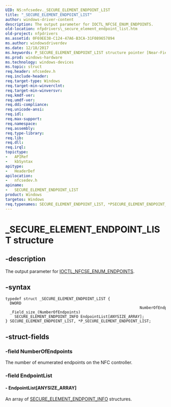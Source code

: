 ```yaml
---
UID: NS:nfcsedev._SECURE_ELEMENT_ENDPOINT_LIST
title: "_SECURE_ELEMENT_ENDPOINT_LIST"
author: windows-driver-content
description: The output parameter for IOCTL_NFCSE_ENUM_ENDPOINTS.
old-location: nfpdrivers\_secure_element_endpoint_list.htm
old-project: nfpdrivers
ms.assetid: 0F69EE38-C124-47A6-B3CA-31F089657894
ms.author: windowsdriverdev
ms.date: 12/18/2017
ms.keywords: P_SECURE_ELEMENT_ENDPOINT_LIST structure pointer [Near-Field Proximity Drivers], P_SECURE_ELEMENT_ENDPOINT_LIST, SECURE_ELEMENT_ENDPOINT_LIST structure [Near-Field Proximity Drivers], *PSECURE_ELEMENT_ENDPOINT_LIST, nfpdrivers._secure_element_endpoint_list, SECURE_ELEMENT_ENDPOINT_LIST, _SECURE_ELEMENT_ENDPOINT_LIST, nfcsedev/_SECURE_ELEMENT_ENDPOINT_LIST, nfcsedev/P_SECURE_ELEMENT_ENDPOINT_LIST, PSECURE_ELEMENT_ENDPOINT_LIST
ms.prod: windows-hardware
ms.technology: windows-devices
ms.topic: struct
req.header: nfcsedev.h
req.include-header: 
req.target-type: Windows
req.target-min-winverclnt: 
req.target-min-winversvr: 
req.kmdf-ver: 
req.umdf-ver: 
req.ddi-compliance: 
req.unicode-ansi: 
req.idl: 
req.max-support: 
req.namespace: 
req.assembly: 
req.type-library: 
req.lib: 
req.dll: 
req.irql: 
topictype:
-	APIRef
-	kbSyntax
apitype:
-	HeaderDef
apilocation:
-	nfcsedev.h
apiname:
-	SECURE_ELEMENT_ENDPOINT_LIST
product: Windows
targetos: Windows
req.typenames: SECURE_ELEMENT_ENDPOINT_LIST, *PSECURE_ELEMENT_ENDPOINT_LIST
---
```


# _SECURE_ELEMENT_ENDPOINT_LIST structure


## -description


The output parameter for <a href="..\nfcsedev\ni-nfcsedev-ioctl_nfcse_enum_endpoints.md">IOCTL_NFCSE_ENUM_ENDPOINTS</a>.


## -syntax


````
typedef struct _SECURE_ELEMENT_ENDPOINT_LIST {
  DWORD                                                            NumberOfEndpoints;
  _Field_size_(NumberOfEndpoints)
    SECURE_ELEMENT_ENDPOINT_INFO EndpointList[ANYSIZE_ARRAY];
} SECURE_ELEMENT_ENDPOINT_LIST, *P_SECURE_ELEMENT_ENDPOINT_LIST;
````


## -struct-fields




### -field NumberOfEndpoints

The number of enumerated endpoints on the NFC controller.


### -field EndpointList

 



#### - EndpointList[ANYSIZE_ARRAY]

An array of <a href="..\nfcsedev\ns-nfcsedev-_secure_element_endpoint_info.md">SECURE_ELEMENT_ENDPOINT_INFO</a> structures.

